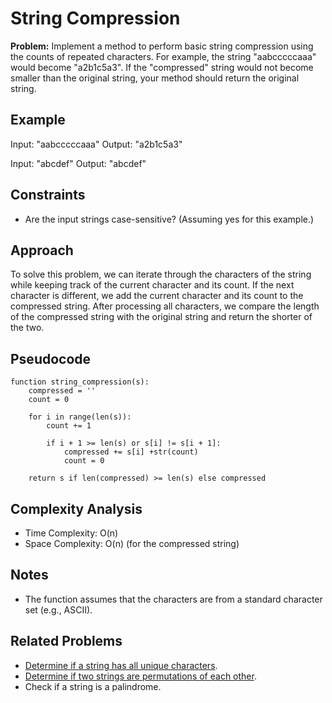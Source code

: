 # String Compression

**Problem:** Implement a method to perform basic string compression using the counts of repeated characters. For example, the string "aabcccccaaa" would become "a2b1c5a3". If the "compressed" string would not become smaller than the original string, your method should return the original string.

## Example

Input: "aabcccccaaa"
Output: "a2b1c5a3"

Input: "abcdef"
Output: "abcdef"

## Constraints

- Are the input strings case-sensitive? (Assuming yes for this example.)

## Approach

To solve this problem, we can iterate through the characters of the string while keeping track of the current character and its count. If the next character is different, we add the current character and its count to the compressed string. After processing all characters, we compare the length of the compressed string with the original string and return the shorter of the two.

## Pseudocode
```
function string_compression(s):
    compressed = ''
    count = 0

    for i in range(len(s)):
        count += 1
        
        if i + 1 >= len(s) or s[i] != s[i + 1]:
            compressed += s[i] +str(count)
            count = 0

    return s if len(compressed) >= len(s) else compressed
```


## Complexity Analysis

- Time Complexity: O(n)
- Space Complexity: O(n) (for the compressed string)

## Notes

- The function assumes that the characters are from a standard character set (e.g., ASCII).

## Related Problems

- [Determine if a string has all unique characters](https://github.com/noushin-omidvar/DSA-Odyssey/tree/main/arrays/0-IsUnique).
- [Determine if two strings are permutations of each other](https://github.com/noushin-omidvar/DSA-Odyssey/tree/main/arrays/1-CheckPermutation).
- Check if a string is a palindrome.
